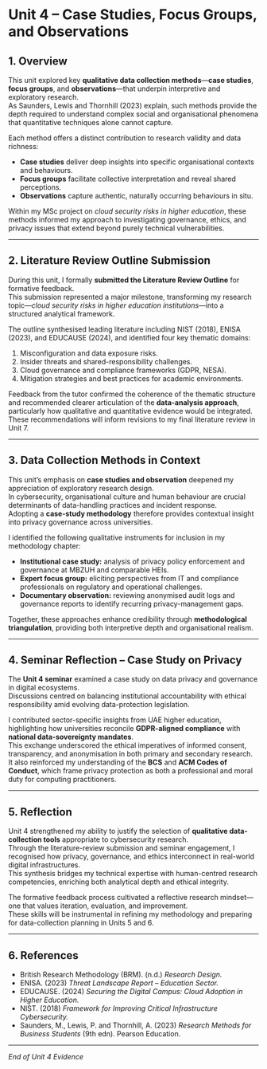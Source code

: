 # Unit 4 – Case Studies, Focus Groups, and Observations

## 1. Overview
This unit explored key **qualitative data collection methods**—**case studies**, **focus groups**, and **observations**—that underpin interpretive and exploratory research.  
As Saunders, Lewis and Thornhill (2023) explain, such methods provide the depth required to understand complex social and organisational phenomena that quantitative techniques alone cannot capture.

Each method offers a distinct contribution to research validity and data richness:
- **Case studies** deliver deep insights into specific organisational contexts and behaviours.  
- **Focus groups** facilitate collective interpretation and reveal shared perceptions.  
- **Observations** capture authentic, naturally occurring behaviours in situ.  

Within my MSc project on *cloud security risks in higher education*, these methods informed my approach to investigating governance, ethics, and privacy issues that extend beyond purely technical vulnerabilities.

---

## 2. Literature Review Outline Submission
During this unit, I formally **submitted the Literature Review Outline** for formative feedback.  
This submission represented a major milestone, transforming my research topic—*cloud security risks in higher education institutions*—into a structured analytical framework.

The outline synthesised leading literature including NIST (2018), ENISA (2023), and EDUCAUSE (2024), and identified four key thematic domains:

1. Misconfiguration and data exposure risks.  
2. Insider threats and shared-responsibility challenges.  
3. Cloud governance and compliance frameworks (GDPR, NESA).  
4. Mitigation strategies and best practices for academic environments.  

Feedback from the tutor confirmed the coherence of the thematic structure and recommended clearer articulation of the **data-analysis approach**, particularly how qualitative and quantitative evidence would be integrated.  
These recommendations will inform revisions to my final literature review in Unit 7.

---

## 3. Data Collection Methods in Context
This unit’s emphasis on **case studies and observation** deepened my appreciation of exploratory research design.  
In cybersecurity, organisational culture and human behaviour are crucial determinants of data-handling practices and incident response.  
Adopting a **case-study methodology** therefore provides contextual insight into privacy governance across universities.

I identified the following qualitative instruments for inclusion in my methodology chapter:
- **Institutional case study:** analysis of privacy policy enforcement and governance at MBZUH and comparable HEIs.  
- **Expert focus group:** eliciting perspectives from IT and compliance professionals on regulatory and operational challenges.  
- **Documentary observation:** reviewing anonymised audit logs and governance reports to identify recurring privacy-management gaps.  

Together, these approaches enhance credibility through **methodological triangulation**, providing both interpretive depth and organisational realism.

---

## 4. Seminar Reflection – Case Study on Privacy
The **Unit 4 seminar** examined a case study on data privacy and governance in digital ecosystems.  
Discussions centred on balancing institutional accountability with ethical responsibility amid evolving data-protection legislation.  

I contributed sector-specific insights from UAE higher education, highlighting how universities reconcile **GDPR-aligned compliance** with **national data-sovereignty mandates**.  
This exchange underscored the ethical imperatives of informed consent, transparency, and anonymisation in both primary and secondary research.  
It also reinforced my understanding of the **BCS** and **ACM Codes of Conduct**, which frame privacy protection as both a professional and moral duty for computing practitioners.

---

## 5. Reflection
Unit 4 strengthened my ability to justify the selection of **qualitative data-collection tools** appropriate to cybersecurity research.  
Through the literature-review submission and seminar engagement, I recognised how privacy, governance, and ethics interconnect in real-world digital infrastructures.  
This synthesis bridges my technical expertise with human-centred research competencies, enriching both analytical depth and ethical integrity.

The formative feedback process cultivated a reflective research mindset—one that values iteration, evaluation, and improvement.  
These skills will be instrumental in refining my methodology and preparing for data-collection planning in Units 5 and 6.

---

## 6. References
- British Research Methodology (BRM). (n.d.) *Research Design.*  
- ENISA. (2023) *Threat Landscape Report – Education Sector.*  
- EDUCAUSE. (2024) *Securing the Digital Campus: Cloud Adoption in Higher Education.*  
- NIST. (2018) *Framework for Improving Critical Infrastructure Cybersecurity.*  
- Saunders, M., Lewis, P. and Thornhill, A. (2023) *Research Methods for Business Students* (9th edn). Pearson Education.  

---

*End of Unit 4 Evidence*
